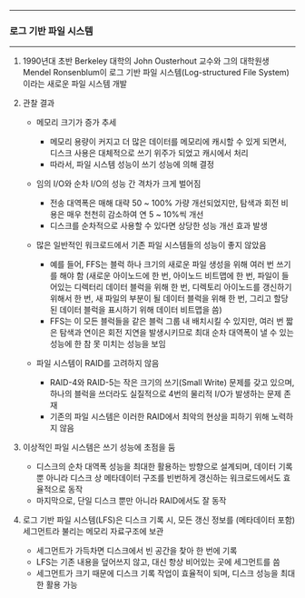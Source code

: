 -----
### 로그 기반 파일 시스템
-----
1. 1990년대 초반 Berkeley 대학의 John Ousterhout 교수와 그의 대학원생 Mendel Ronsenblum이 로그 기반 파일 시스템(Log-structured File System)이라는 새로운 파일 시스템 개발
2. 관찰 결과
   - 메모리 크기가 증가 추세
     + 메모리 용량이 커지고 더 많은 데이터를 메모리에 캐시할 수 있게 되면서, 디스크 사용은 대체적으로 쓰기 위주가 되었고 캐시에서 처리
     + 따라서, 파일 시스템 성능이 쓰기 성능에 의해 결정

   - 임의 I/O와 순차 I/O의 성능 간 격차가 크게 벌어짐
     + 전송 대역폭은 매해 대략 50 ~ 100% 가량 개선되었지만, 탐색과 회전 비용은 매우 천천히 감소하여 연 5 ~ 10%씩 개선
     + 디스크를 순차적으로 사용할 수 있다면 상당한 성능 개선 효과 발생

   - 많은 일반적인 워크로드에서 기존 파일 시스템들의 성능이 좋지 않았음
     + 예를 들어, FFS는 블럭 하나 크기의 새로운 파일 생성을 위해 여러 번 쓰기를 해야 함 (새로운 아이노드에 한 번, 아이노드 비트맵에 한 번, 파일이 들어있는 디렉터리 데이터 블럭을 위해 한 번, 디렉토리 아이노드를 갱신하기 위해서 한 번, 새 파일의 부분이 될 데이터 블럭을 위해 한 번, 그리고 할당된 데이터 블럭을 표시하기 위해 데이터 비트맵을 씀)
     + FFS는 이 모든 블럭들을 같은 블럭 그룹 내 배치시킬 수 있지만, 여러 번 짧은 탐색과 연이은 회전 지연을 발생시키므로 최대 순차 대역폭이 낼 수 있는 성능에 한 참 못 미치는 성능을 보임

   - 파일 시스템이 RAID를 고려하지 않음
     + RAID-4와 RAID-5는 작은 크기의 쓰기(Small Write) 문제를 갖고 있으며, 하나의 블럭을 쓰더라도 실질적으로 4번의 물리적 I/O가 발생하는 문제 존재
     + 기존의 파일 시스템은 이러한 RAID에서 최악의 현상을 피하기 위해 노력하지 않음

3. 이상적인 파일 시스템은 쓰기 성능에 초점을 둠
   - 디스크의 순차 대역폭 성능을 최대한 활용하는 방향으로 설계되며, 데이터 기록 뿐 아니라 디스크 상 메타데이터 구조를 빈번하게 갱신하는 워크로드에서도 효율적으로 동작
   - 마지막으로, 단일 디스크 뿐만 아니라 RAID에서도 잘 동작
  
4. 로그 기반 파일 시스템(LFS)은 디스크 기록 시, 모든 갱신 정보를 (메타데이터 포함) 세그먼트라 불리는 메모리 자료구조에 보관
   - 세그먼트가 가득차면 디스크에서 빈 공간을 찾아 한 번에 기록
   - LFS는 기존 내용을 덮어쓰지 않고, 대신 항상 비어있는 곳에 세그먼트를 씀
   - 세그먼트가 크기 때문에 디스크 기록 작업이 효율적이 되며, 디스크 성능을 최대한 활용 가능

